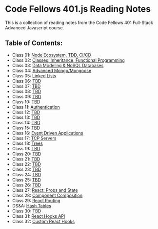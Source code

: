 # Code Fellows 401.js Reading Notes

This is a collection of reading notes from the Code Fellows 401 Full-Stack Advanced Javascript course.

## Table of Contents:

* Class 01: [Node Ecosystem, TDD, CI/CD](class01.md)
* Class 02: [Classes, Inheritance, Functional Programming](class02.md)
* Class 03: [Data Modeling & NoSQL Databases](class03.md)
* Class 04: [Advanced Mongo/Mongoose](class04.md)
* Class 05: [Linked Lists](class05.md)
* Class 06: [TBD](class06.md)
* Class 07: [TBD](class07.md)
* Class 08: [TBD](class08.md)
* Class 09: [TBD](class09.md)
* Class 10: [TBD](class10.md)
* Class 11: [Authentication](class11.md)
* Class 12: [TBD](class12.md)
* Class 13: [TBD](class13.md)
* Class 14: [TBD](class14.md)
* Class 15: [TBD](class15.md)
* Class 16: [Event Driven Applications](class16.md)
* Class 17: [TCP Servers](class17.md)
* Class 18: [Trees](class18.md)
* Class 19: [TBD](class19.md)
* Class 20: [TBD](class20.md)
* Class 21: [TBD](class21.md)
* Class 22: [TBD](class22.md)
* Class 23: [TBD](class23.md)
* Class 24: [TBD](class24.md)
* Class 25: [TBD](class25.md)
* Class 26: [TBD](class26.md)
* Class 27: [React: Props and State](class27.md)
* Class 28: [Component Composition](class28.md)
* Class 29: [React Routing](class29.md)
* DS&A: [Hash Tables](hashtables.md)
* Class 30: [TBD](class30.md)
* Class 31: [React Hooks API](class31.md)
* Class 32: [Custom React Hooks](class32.md)
